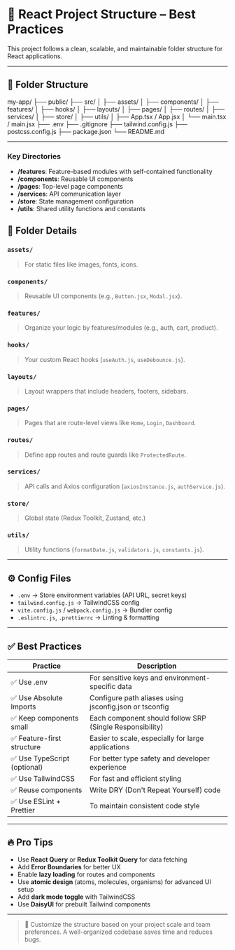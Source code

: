 # 📁 React Project Structure – Best Practices

This project follows a clean, scalable, and maintainable folder structure for React applications.

---

## 📂 Folder Structure

my-app/
├── public/
├── src/
│   ├── assets/
│   ├── components/
│   ├── features/
│   ├── hooks/
│   ├── layouts/
│   ├── pages/
│   ├── routes/
│   ├── services/
│   ├── store/
│   ├── utils/
│   ├── App.tsx / App.jsx
│   └── main.tsx / main.jsx
├── .env
├── .gitignore
├── tailwind.config.js
├── postcss.config.js
├── package.json
└── README.md

---

### Key Directories
- **/features**: Feature-based modules with self-contained functionality
- **/components**: Reusable UI components
- **/pages**: Top-level page components
- **/services**: API communication layer
- **/store**: State management configuration
- **/utils**: Shared utility functions and constants

## 📁 Folder Details

### `assets/`
> For static files like images, fonts, icons.

### `components/`
> Reusable UI components (e.g., `Button.jsx`, `Modal.jsx`).

### `features/`
> Organize your logic by features/modules (e.g., auth, cart, product).

### `hooks/`
> Your custom React hooks (`useAuth.js`, `useDebounce.js`).

### `layouts/`
> Layout wrappers that include headers, footers, sidebars.

### `pages/`
> Pages that are route-level views like `Home`, `Login`, `Dashboard`.

### `routes/`
> Define app routes and route guards like `ProtectedRoute`.

### `services/`
> API calls and Axios configuration (`axiosInstance.js`, `authService.js`).

### `store/`
> Global state (Redux Toolkit, Zustand, etc.)

### `utils/`
> Utility functions (`formatDate.js`, `validators.js`, `constants.js`).

---

## ⚙️ Config Files

- `.env` → Store environment variables (API URL, secret keys)
- `tailwind.config.js` → TailwindCSS config
- `vite.config.js` / `webpack.config.js` → Bundler config
- `.eslintrc.js`, `.prettierrc` → Linting & formatting

---

## ✅ Best Practices

| Practice                     | Description                                            |
|-----------------------------|--------------------------------------------------------|
| ✅ Use .env                  | For sensitive keys and environment-specific data       |
| ✅ Use Absolute Imports      | Configure path aliases using jsconfig.json or tsconfig |
| ✅ Keep components small     | Each component should follow SRP (Single Responsibility) |
| ✅ Feature-first structure   | Easier to scale, especially for large applications     |
| ✅ Use TypeScript (optional) | For better type safety and developer experience        |
| ✅ Use TailwindCSS           | For fast and efficient styling                         |
| ✅ Reuse components          | Write DRY (Don't Repeat Yourself) code                 |
| ✅ Use ESLint + Prettier     | To maintain consistent code style                      |

---

## 🔥 Pro Tips

- Use **React Query** or **Redux Toolkit Query** for data fetching
- Add **Error Boundaries** for better UX
- Enable **lazy loading** for routes and components
- Use **atomic design** (atoms, molecules, organisms) for advanced UI setup
- Add **dark mode toggle** with TailwindCSS
- Use **DaisyUI** for prebuilt Tailwind components

---

> 💬 Customize the structure based on your project scale and team preferences. A well-organized codebase saves time and reduces bugs.
